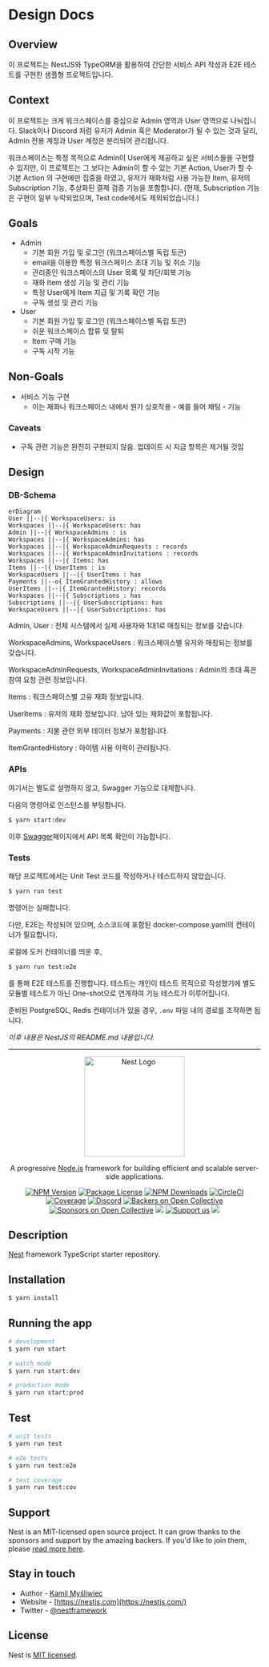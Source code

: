 # Design Docs

## Overview

이 프로젝트는 NestJS와 TypeORM을 활용하여 간단한 서비스 API 작성과 E2E 테스트를 구현한 샘플형 프로젝트입니다.

## Context

이 프로젝트는 크게 워크스페이스를 중심으로 Admin 영역과 User 영역으로 나눠집니다. Slack이나 Discord 처럼 유저가 Admin 혹은 Moderator가 될 수 있는 것과 달리, Admin 전용 계정과 User 계정은 분리되어 관리됩니다.

워크스페이스는 특정 목적으로 Admin이 User에게 제공하고 싶은 서비스들을 구현할 수 있지만, 이 프로젝트는 그 보다는 Admin이 할 수 있는 기본 Action, User가 할 수 기본 Action 의 구현에만 집중을 하였고, 유저가 재화처럼 사용 가능한 Item, 유저의 Subscription 기능, 추상화된 결제 검증 기능을 포함합니다. (현재, Subscription 기능은 구현이 일부 누락되었으며, Test code에서도 제외되었습니다.)

## Goals

- Admin
  - 기본 회원 가입 및 로그인 (워크스페이스별 독립 토큰)
  - email을 이용한 특정 워크스페이스 초대 기능 및 취소 기능
  - 관리중인 워크스페이스의 User 목록 및 차단/회복 기능
  - 재화 Item 생성 기능 및 관리 기능
  - 특정 User에게 Item 지급 및 기록 확인 기능
  - 구독 생성 및 관리 기능
- User
  - 기본 회원 가입 및 로그인 (워크스페이스별 독립 토큰)
  - 쉬운 워크스페이스 합류 및 탈퇴
  - Item 구매 기능
  - 구독 시작 기능

## Non-Goals

- 서비스 기능 구현
  - 이는 재화나 워크스페이스 내에서 뭔가 상호작용 - 예를 들어 채팅 - 기능

### Caveats

- 구독 관련 기능은 완전히 구현되지 않음. 업데이트 시 지금 항목은 제거될 것임

## Design

### DB-Schema

```mermaid
erDiagram
User ||--|{ WorkspaceUsers: is
Workspaces ||--|{ WorkspaceUsers: has
Admin ||--|{ WorkspaceAdmins : is
Workspaces ||--|{ WorkspaceAdmins: has
Workspaces ||--|{ WorkspaceAdminRequests : records
Workspaces ||--|{ WorkspaceAdminInvitations : records
Workspaces ||--|{ Items: has
Items ||--|{ UserItems : is
WorkspaceUsers ||--|{ UserItems : has
Payments ||--o{ ItemGrantedHistory : allows
UserItems ||--|{ ItemGrantedHistory: records
Workspaces ||--|{ Subscriptions : has
Subscriptions ||--|{ UserSubscriptions: has
WorkspaceUsers ||--|{ UserSubscriptions: has
```

Admin, User : 전체 시스템에서 실제 사용자와 1대1로 매칭되는 정보를 갖습니다.

WorkspaceAdmins, WorkspaceUsers : 워크스페이스별 유저와 매칭되는 정보를 갖습니다.

WorkspaceAdminRequests, WorkspaceAdminInvitations : Admin의 초대 혹은 참여 요청 관련 정보입니다.

Items : 워크스페이스별 고유 재화 정보입니다.

UserItems : 유저의 재화 정보입니다. 남아 있는 재화값이 포함됩니다.

Payments : 지불 관련 외부 데이터 정보가 포함됩니다.

ItemGrantedHistory : 아이템 사용 이력이 관리됩니다.

### APIs

여기서는 별도로 설명하지 않고, Swagger 기능으로 대체합니다.

다음의 명령어로 인스턴스를 부팅합니다.

```bash
$ yarn start:dev
```

이후 [Swagger](http://localhost:3000/api/doc)페이지에서 API 목록 확인이 가능합니다.

### Tests

해당 프로젝트에서는 Unit Test 코드를 작성하거나 테스트하지 않았습니다.

```bash
$ yarn run test
```

명령어는 실패합니다.

다만, E2E는 작성되어 있으며, 소스코드에 포함된 docker-compose.yaml의 컨테이너가 필요합니다.

로컬에 도커 컨테이너를 띄운 후,

```bash
$ yarn run test:e2e
```

를 통해 E2E 테스트를 진행합니다. 테스트는 개인이 테스트 목적으로 작성했기에
별도 모듈별 테스트가 아닌 One-shot으로 연계하여 기능 테스트가 이루어집니다.

준비된 PostgreSQL, Redis 컨테이너가 있을 경우, `.env` 파일 내의 경로를 조작하면 됩니다.

_이후 내용은 NestJS의 README.md 내용입니다._

---

<p align="center">
  <a href="http://nestjs.com/" target="blank"><img src="https://nestjs.com/img/logo-small.svg" width="200" alt="Nest Logo" /></a>
</p>

[circleci-image]: https://img.shields.io/circleci/build/github/nestjs/nest/master?token=abc123def456
[circleci-url]: https://circleci.com/gh/nestjs/nest

  <p align="center">A progressive <a href="http://nodejs.org" target="_blank">Node.js</a> framework for building efficient and scalable server-side applications.</p>
    <p align="center">
<a href="https://www.npmjs.com/~nestjscore" target="_blank"><img src="https://img.shields.io/npm/v/@nestjs/core.svg" alt="NPM Version" /></a>
<a href="https://www.npmjs.com/~nestjscore" target="_blank"><img src="https://img.shields.io/npm/l/@nestjs/core.svg" alt="Package License" /></a>
<a href="https://www.npmjs.com/~nestjscore" target="_blank"><img src="https://img.shields.io/npm/dm/@nestjs/common.svg" alt="NPM Downloads" /></a>
<a href="https://circleci.com/gh/nestjs/nest" target="_blank"><img src="https://img.shields.io/circleci/build/github/nestjs/nest/master" alt="CircleCI" /></a>
<a href="https://coveralls.io/github/nestjs/nest?branch=master" target="_blank"><img src="https://coveralls.io/repos/github/nestjs/nest/badge.svg?branch=master#9" alt="Coverage" /></a>
<a href="https://discord.gg/G7Qnnhy" target="_blank"><img src="https://img.shields.io/badge/discord-online-brightgreen.svg" alt="Discord"/></a>
<a href="https://opencollective.com/nest#backer" target="_blank"><img src="https://opencollective.com/nest/backers/badge.svg" alt="Backers on Open Collective" /></a>
<a href="https://opencollective.com/nest#sponsor" target="_blank"><img src="https://opencollective.com/nest/sponsors/badge.svg" alt="Sponsors on Open Collective" /></a>
  <a href="https://paypal.me/kamilmysliwiec" target="_blank"><img src="https://img.shields.io/badge/Donate-PayPal-ff3f59.svg"/></a>
    <a href="https://opencollective.com/nest#sponsor"  target="_blank"><img src="https://img.shields.io/badge/Support%20us-Open%20Collective-41B883.svg" alt="Support us"></a>
  <a href="https://twitter.com/nestframework" target="_blank"><img src="https://img.shields.io/twitter/follow/nestframework.svg?style=social&label=Follow"></a>
</p>
  <!--[![Backers on Open Collective](https://opencollective.com/nest/backers/badge.svg)](https://opencollective.com/nest#backer)
  [![Sponsors on Open Collective](https://opencollective.com/nest/sponsors/badge.svg)](https://opencollective.com/nest#sponsor)-->

## Description

[Nest](https://github.com/nestjs/nest) framework TypeScript starter repository.

## Installation

```bash
$ yarn install
```

## Running the app

```bash
# development
$ yarn run start

# watch mode
$ yarn run start:dev

# production mode
$ yarn run start:prod
```

## Test

```bash
# unit tests
$ yarn run test

# e2e tests
$ yarn run test:e2e

# test coverage
$ yarn run test:cov
```

## Support

Nest is an MIT-licensed open source project. It can grow thanks to the sponsors and support by the amazing backers. If you'd like to join them, please [read more here](https://docs.nestjs.com/support).

## Stay in touch

- Author - [Kamil Myśliwiec](https://kamilmysliwiec.com)
- Website - [https://nestjs.com](https://nestjs.com/)
- Twitter - [@nestframework](https://twitter.com/nestframework)

## License

Nest is [MIT licensed](LICENSE).
